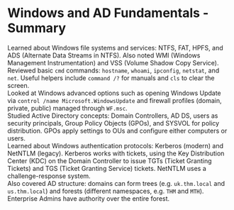 # Windows and AD Fundamentals - Summary

Learned about Windows file systems and services: NTFS, FAT, HPFS, and ADS (Alternate Data Streams in NTFS). Also noted WMI (Windows Management Instrumentation) and VSS (Volume Shadow Copy Service).  
Reviewed basic `cmd` commands: `hostname`, `whoami`, `ipconfig`, `netstat`, and `net`. Useful helpers include `command /?` for manuals and `cls` to clear the screen.  
Looked at Windows advanced options such as opening Windows Update via `control /name Microsoft.WindowsUpdate` and firewall profiles (domain, private, public) managed through `WF.msc`.  
Studied Active Directory concepts: Domain Controllers, AD DS, users as security principals, Group Policy Objects (GPOs), and SYSVOL for policy distribution. GPOs apply settings to OUs and configure either computers or users.  
Learned about Windows authentication protocols: Kerberos (modern) and NetNTLM (legacy). Kerberos works with tickets, using the Key Distribution Center (KDC) on the Domain Controller to issue TGTs (Ticket Granting Tickets) and TGS (Ticket Granting Service) tickets. NetNTLM uses a challenge-response system.  
Also covered AD structure: domains can form trees (e.g. `uk.thm.local` and `us.thm.local`) and forests (different namespaces, e.g. `THM` and `MTH`). Enterprise Admins have authority over the entire forest.  